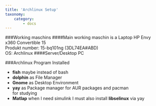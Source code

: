 ```yaml
---
title: 'Archlinux Setup'
taxonomy:
    category:
        - docs
---
```


###Working maschins
####Main working maschin is a Laptop
HP Envy x360 Convertible 15  
Produkt number: 15-bq101ng (3DL74EA#ABD)  
OS: Archlinux
####Server/Desktop PC

###Archlinux Program Installed
* **fish** maybe instead of bash
* **dolphin** as File Manager
* **Gnome** as Desktop Environment
* **yay** as Package manager for AUR packages and pacman  
for studying  
* **Matlap** when I need simulink I must also install **libselinux** via yay